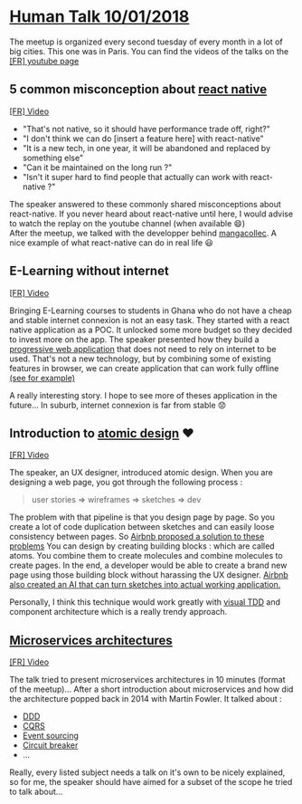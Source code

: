 # [Human Talk 10/01/2018](https://www.meetup.com/HumanTalks-Paris/events/246478316/)

The meetup is organized every second tuesday of every month in a lot of big cities. This one was in Paris.
You can find the videos of the talks on the [[FR] youtube page](https://www.youtube.com/channel/UCKFAwlgWiAB4vUpgnS63qog)

## 5 common misconception about [react native](https://facebook.github.io/react-native/)

[[FR] Video](https://www.youtube.com/watch?v=z-cpXTyR5c8&list=PLs13l-4BLe9fM6ctcrnxXN9w7gIg9IlTq)

* "That's not native, so it should have performance trade off, right?"
* "I don't think we can do [insert a feature here] with react-native"
* "It is a new tech, in one year, it will be abandoned and replaced by something else"
* "Can it be maintained on the long run ?"
* "Isn't it super hard to find people that actually can work with react-native ?"

The speaker answered to these commonly shared misconceptions about react-native. If you never heard about react-native until
here, I would advise to watch the replay on the youtube channel (when available :smile:)  
After the meetup, we talked with the developper behind [mangacollec](https://www.mangacollec.com/). A nice example of
what react-native can do in real life :smiley:

## E-Learning without internet

[[FR] Video](https://www.youtube.com/watch?v=hMQ3s6k4eSs)

Bringing E-Learning courses to students in Ghana who do not have a cheap and stable internet connexion is not an easy task.
They started with a react native application as a POC. It unlocked some more budget so they decided to invest more on
the app. The speaker presented how they build a [progressive web application](https://developers.google.com/web/progressive-web-apps/) 
that does not need to rely on internet to be used. That's not a new technology, but by combining some of existing features
in browser, we can create application that can work fully offline [(see for example)](https://www.pokedex.org/) 

A really interesting story. I hope to see more of theses application in the future... In suburb, internet connexion is
far from stable :worried: 

## Introduction to [atomic design](https://medium.com/@audreyhacq/l-atomic-design-une-m%C3%A9thode-de-co-creation-prometteuse-bd9d5fc2b2ad) :heart:

[[FR] Video](https://www.youtube.com/watch?v=fDgni4S676Q)

The speaker, an UX designer, introduced atomic design. When you are designing a web page, you got through the following process :  
> user stories => wireframes => sketches => dev

The problem with that pipeline is that you design page by page. So you create a lot of code duplication between sketches 
and can easily loose consistency between pages. So [Airbnb proposed a solution to these problems](https://airbnb.design/building-a-visual-language/) 
You can design by creating building blocks : which are called atoms. You combine them to create molecules and 
combine molecules to create pages.
In the end, a developer would be able to create a brand new page using those building block without harassing the UX designer.
[Airbnb also created an AI that can turn sketches into actual working application.](https://thenextweb.com/artificial-intelligence/2017/10/25/airbnb-ai-sketches-design-code/)

Personally, I think this technique would work greatly with [visual TDD](https://toucantoco.com/en/tech-blog/tech/visual-tdd)
and component architecture which is a really trendy approach.

## [Microservices architectures](https://martinfowler.com/articles/microservices.html)

[[FR] Video](https://www.youtube.com/watch?v=0WnRq6Ktcn0)

The talk tried to present microservices architectures in 10 minutes (format of the meetup)... After a short introduction about
microservices and how did the architecture popped back in 2014 with Martin Fowler.
It talked about :
* [DDD](https://herbertograca.com/2017/11/16/explicit-architecture-01-ddd-hexagonal-onion-clean-cqrs-how-i-put-it-all-together/)
* [CQRS](https://msdn.microsoft.com/en-us/library/jj591577.aspx)
* [Event sourcing](http://www.draganstepanovic.com/2017/10/28/minimizing-consistency-boundary-with-event-sourcing/)
* [Circuit breaker](https://medium.com/netflix-techblog/making-the-netflix-api-more-resilient-a8ec62159c2d)
* ...

Really, every listed subject needs a talk on it's own to be nicely explained, so for me, the speaker should have aimed for 
a subset of the scope he tried to talk about...